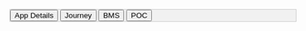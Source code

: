 <!DOCTYPE html>
<html lang="en">
<head>
  <meta charset="UTF-8">
  <meta name="viewport" content="width=device-width, initial-scale=1.0">
  <title>Tabbed Navigation</title>
  <style>
    /* Style the tab navigation */
    .tab {
      overflow: hidden;
      border: 1px solid #ccc;
      background-color: #f1f1f1;
    }

    /* Style the buttons inside the tab */
    .tab button {
      background-color: inherit;
      float: left;
      border: none;
      outline: none;
      cursor: pointer;
      padding: 14px 16px;
      transition: 0.3s;
      font-size: 17px;
    }

    /* Change background color of buttons on hover */
    .tab button:hover {
      background-color: #ddd;
    }

    /* Create an active/current tablink class */
    .tab button.active {
      background-color: #ccc;
    }

    /* Style the tab content */
    .tabcontent {
      display: none;
      padding: 6px 12px;
      border: 1px solid #ccc;
      border-top: none;
    }
  </style>
</head>
<body>

<!-- Tab navigation -->
<div class="tab">
  <button class="tablinks" onclick="openTab(event, 'AppDetails')">App Details</button>
  <button class="tablinks" onclick="openTab(event, 'Journey')">Journey</button>
  <button class="tablinks" onclick="openTab(event, 'BMS')">BMS</button>
  <button class="tablinks" onclick="openTab(event, 'POC')">POC</button>
</div>

<!-- Tab content -->
<div id="AppDetails" class="tabcontent">
  <h3>App Details</h3>
  <p>App Details content goes here.</p>
</div>

<div id="Journey" class="tabcontent">
  <h3>Journey</h3>
  <p>Journey content goes here.</p>
</div>

<div id="BMS" class="tabcontent">
  <h3>BMS</h3>
  <p>BMS content goes here.</p>
</div>

<div id="POC" class="tabcontent">
  <h3>POC</h3>
  <p>POC content goes here.</p>
</div>

<!-- Script to open and close tabs -->
<script>
  function openTab(evt, tabName) {
    var i, tabcontent, tablinks;

    // Hide all tab content
    tabcontent = document.getElementsByClassName("tabcontent");
    for (i = 0; i < tabcontent.length; i++) {
      tabcontent[i].style.display = "none";
    }

    // Deactivate all tab links
    tablinks = document.getElementsByClassName("tablinks");
    for (i = 0; i < tablinks.length; i++) {
      tablinks[i].className = tablinks[i].className.replace(" active", "");
    }

    // Show the selected tab content and mark the button as active
    document.getElementById(tabName).style.display = "block";
    evt.currentTarget.className += " active";
  }

  // Open the first tab by default
  document.getElementById("defaultOpen").click();
</script>

</body>
</html>
